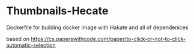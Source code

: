 # Thumbnails-Hecate
Dockerfile for building docker image with Hakate and all of dependenices

based on https://cs.paperswithcode.com/paper/to-click-or-not-to-click-automatic-selection
